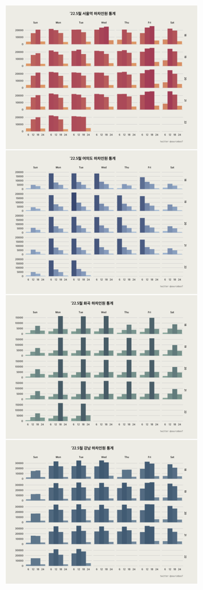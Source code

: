 ![](result1_20220714.png)
![](result2_20220714.png)
![](result3_20220714.png)
![](result4_20220714.png)
